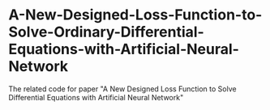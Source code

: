# A-New-Designed-Loss-Function-to-Solve-Ordinary-Differential-Equations-with-Artificial-Neural-Network
The related code for paper "A New Designed Loss Function to Solve Differential Equations with Artificial Neural Network"
